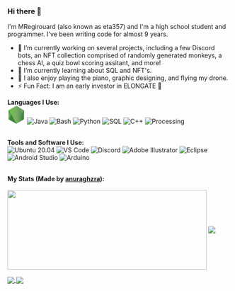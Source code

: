 ### Hi there 👋

I'm MRegirouard (also known as eta357) and I'm a high school student and programmer. I've been writing code for almost 9 years.

- 🔭 I’m currently working on several projects, including a few Discord bots, an NFT collection comprised of randomly generated monkeys, a chess AI, a quiz bowl scoring assitant, and more!
- 🌱 I’m currently learning about SQL and NFT's.
- 🎵 I also enjoy playing the piano, graphic designing, and flying my drone.
- ⚡ Fun Fact: I am an early investor in ELONGATE 🚀

**Languages I Use:**
<br>
<img height="40" alt="Node.js" src="https://raw.githubusercontent.com/github/explore/80688e429a7d4ef2fca1e82350fe8e3517d3494d/topics/nodejs/nodejs.png">
<img height="40" alt="Java" src="https://user-images.githubusercontent.com/46038297/127184035-6048a80f-6576-4c01-a90d-8d856a7fd1c4.png">
<img height="40" alt="Bash" src="https://styles.redditmedia.com/t5_2qh2d/styles/communityIcon_xagsn9nsaih61.png?width=256&s=1e4cf3a17c94aecf9c127cef47bb259162283a38">
<img height="40" alt="Python" src="https://img.icons8.com/color/452/python--v1.png">
<img height="40" alt="SQL" src="https://static-00.iconduck.com/assets.00/sql-database-generic-icon-380x512-ez505zus.png">
<img height="40" alt="C++" src="https://user-images.githubusercontent.com/42747200/46140125-da084900-c26d-11e8-8ea7-c45ae6306309.png">
<img height="40" alt="Processing" src="https://upload.wikimedia.org/wikipedia/commons/2/2e/Processing_3_logo.png">
<br><br>

**Tools and Software I Use:**
<br>
<img height="40" alt="Ubuntu 20.04" src="https://miro.medium.com/max/512/1*ZLVwDPb9UFXACsXy5LfO9Q.png">
<img height="40" alt="VS Code" src="https://raw.githubusercontent.com/dhanishgajjar/vscode-icons/master/png/default_dark.png">
<img height="40" alt="Discord" src="https://cdn4.iconfinder.com/data/icons/logos-and-brands/512/91_Discord_logo_logos-512.png">
<img height="40" alt="Adobe Illustrator" src="https://upload.wikimedia.org/wikipedia/commons/thumb/f/fb/Adobe_Illustrator_CC_icon.svg/1200px-Adobe_Illustrator_CC_icon.svg.png">
<img height="40" alt="Eclipse" src="https://user-images.githubusercontent.com/11943860/46922575-7017cf80-cfe1-11e8-845a-0cd198fb546c.png">
<img height="40" alt="Android Studio" src="https://drasite.com/content/img/icons/android-studio.svg">
<img height="40" alt="Arduino" src="https://cdn.iconscout.com/icon/free/png-256/arduino-226072.png">
<br><br>

**My Stats (Made by [anuraghzra](https://github.com/anuraghazra/github-readme-stats)):**
<br><br>
<img align="center" height="180" width="450" src="https://github-readme-stats.vercel.app/api?username=MRegirouard&theme=dark&count_private=true">
<img align="center" src="https://github-readme-stats.vercel.app/api/top-langs/?username=MRegirouard&theme=dark&layout=compact">

<a href="https://github.com/MRegirouard/TippingPoint">
  <img align="center" src="https://github-readme-stats.vercel.app/api/pin/?username=MRegirouard&repo=TippingPoint&theme=dark" />
</a>

<a href="https://github.com/MRegirouard/CountdownBot">
  <img align="center" src="https://github-readme-stats.vercel.app/api/pin/?username=MRegirouard&repo=CountdownBot&theme=dark" />
</a>
